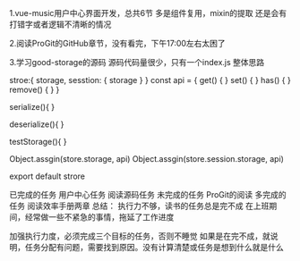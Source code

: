 1.vue-music用户中心界面开发，总共6节
  多是组件复用，mixin的提取
  还是会有打错字或者逻辑不清晰的情况
  
2.阅读ProGit的GitHub章节，没有看完，下午17:00左右太困了

3.学习good-storage的源码
  源码代码量很少，只有一个index.js
  整体思路
  
  stroe:{
  	storage,
	sesstion: {
		storage
	}
  }
  const api = {
  	get() {
	}
	set() {
	}
	has() {
	}
	remove() {
	}
  }
  
  serialize(){
  }
  
  deserialize(){
  }
  
  testStorage(){
  }
  
  Object.assgin(store.storage, api)
  Object.assgin(store.session.storage, api)
  
  export default strore
  
已完成的任务
 用户中心任务
 阅读源码任务
未完成的任务
 ProGit的阅读
多完成的任务
 阅读效率手册两章
总结：
执行力不够，读书的任务总是完不成
在上班期间，经常做一些不紧急的事情，拖延了工作进度

加强执行力度，必须完成三个目标的任务，否则不睡觉
如果是在完不成，就说明，任务分配有问题，需要找到原因。没有计算清楚或任务是想到什么就是什么










